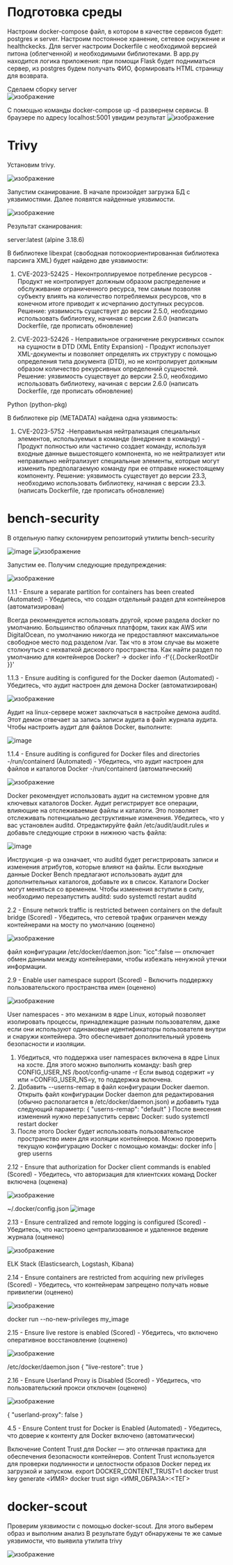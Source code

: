 # Подготовка среды

Настроим docker-compose файл, в котором в качестве сервисов будет: postgres и server. Настроим постоянное хранение, сетевое окружение и healthckecks. Для server настроим Dockerfile с необходимой версией питона (облегченной) и необходимыми библиотеками. В app.py находится логика приложения: при помощи Flask будет подниматься сервер, из postgres будем получать ФИО, формировать HTML страницу для возврата.

Сделаем сборку server  
   ![изображение](https://github.com/Murken-0/docker-vulnerabilities/assets/71382530/afd0e2d6-4036-46d3-a882-cfc2e132f39b)
   
С помощью команды docker-compose up -d развернем сервисы. В браузере по адресу localhost:5001 увидим результат
   ![изображение](https://github.com/Murken-0/docker-vulnerabilities/assets/71382530/2d07d648-0d35-474c-9c70-4fbc617e37c5)
   
# Trivy

Установим trivy.

![изображение](https://github.com/Murken-0/docker-vulnerabilities/assets/71382530/98dc1669-b475-44de-823b-af8c0b7579a0)

Запустим сканирование. В начале произойдет загрузка БД с уязвимостями. Далее появятся найденные уязвимости.

![изображение](https://github.com/Murken-0/docker-vulnerabilities/assets/71382530/58d6c87b-a8c9-4282-a4e1-2c5cc0b95458)

Результат сканирования:

server:latest (alpine 3.18.6)
  
В библиотеке libexpat (свободная потокоориентированная библиотека парсинга XML) будет найдено две уязвимости:

1. CVE-2023-52425 - Неконтроллируемое потребление ресурсов - Продукт не контролирует должным образом распределение и обслуживание ограниченного ресурса, тем самым позволяя субъекту влиять на количество потребляемых ресурсов, что в конечном итоге приводит к исчерпанию доступных ресурсов.
Решение: уязвимость существует до версии 2.5.0, необходимо использовать библиотеку, начиная с версии 2.6.0 (написать Dockerfile, где прописать обновление)

2. CVE-2023-52426 - Неправильное ограничение рекурсивных ссылок на сущности в DTD (XML Entity Expansion) - Продукт использует XML-документы и позволяет определять их структуру с помощью определения типа документа (DTD), но не контролирует должным образом количество рекурсивных определений сущностей.
Решение: уязвимость существует до версии 2.5.0, необходимо использовать библиотеку, начиная с версии 2.6.0 (написать Dockerfile, где прописать обновление)

Python (python-pkg)
  
В библиотеке pip (METADATA) найдена одна уязвимость:

1. CVE-2023-5752 -Неправильная нейтрализация специальных элементов, используемых в команде (внедрение в команду) - Продукт полностью или частично создает команду, используя входные данные вышестоящего компонента, но не нейтрализует или неправильно нейтрализует специальные элементы, которые могут изменить предполагаемую команду при ее отправке нижестоящему компоненту.
Решение: уязвимость существует до версии 23.3, необходимо использовать библиотеку, начиная с версии 23.3. (написать Dockerfile, где прописать обновление)

# bench-security

В отдельную папку склонируем репозиторий утилиты bench-security

![image](https://github.com/egorvozhzhov/docker-test/assets/71019753/682157ac-daa3-4ec0-a867-dd4e37762d75)
![изображение](https://github.com/Murken-0/docker-vulnerabilities/assets/71382530/aba5138a-3154-4253-bdcc-3d00e82e8cdf)

Запустим ее.
Получим следующие предупреждения:

![изображение](https://github.com/Murken-0/docker-vulnerabilities/assets/71382530/fdb90d71-5788-4639-b4df-cf14db250819)

1.1.1 - Ensure a separate partition for containers has been created (Automated) - Убедитесь, что создан отдельный раздел для контейнеров (автоматизирован)

Всегда рекомендуется использовать другой, кроме раздела docker по умолчанию. Большинство облачных платформ, таких как AWS или DigitalOcean, по умолчанию никогда не предоставляют максимальное свободное место под разделом /var.       Так что в этом случае вы можете столкнуться с нехваткой дискового пространства. 
Как найти раздел по умолчанию для контейнеров Docker? -> docker info -f'{{.DockerRootDir }}'

1.1.3 - Ensure auditing is configured for the Docker daemon (Automated) - Убедитесь, что аудит настроен для демона Docker (автоматизирован)

![изображение](https://github.com/Murken-0/docker-vulnerabilities/assets/71382530/d1fdbe81-42e1-4cc2-a1e0-4cfa4df0add1)

Аудит на linux-сервере может заключаться в настройке демона auditd. Этот демон отвечает за запись записи аудита в файл журнала аудита. Чтобы настроить аудит для файлов Docker, выполните:

![image](https://github.com/egorvozhzhov/docker-test/assets/71019753/ba844651-decd-414e-888f-1aaeb08c16de)

1.1.4 - Ensure auditing is configured for Docker files and directories -/run/containerd (Automated) - Убедитесь, что аудит настроен для файлов и каталогов Docker -/run/containerd (автоматический)

![изображение](https://github.com/Murken-0/docker-vulnerabilities/assets/71382530/7800a044-9da6-4688-a1ed-a9fb3ab7217a)

Docker рекомендует использовать аудит на системном уровне для ключевых каталогов Docker. Аудит регистрирует все операции, влияющие на отслеживаемые файлы и каталоги. Это позволяет отслеживать потенциально деструктивные изменения. Убедитесь, что у вас установлен auditd. Отредактируйте файл /etc/audit/audit.rules и добавьте следующие строки в нижнюю часть файла:

![image](https://github.com/egorvozhzhov/docker-test/assets/71019753/f9826506-1701-4899-987a-f927fcd8d700)

Инструкция -p wa означает, что auditd будет регистрировать записи и изменения атрибутов, которые влияют на файлы. Если выходные данные Docker Bench предлагают использовать аудит для дополнительных каталогов, добавьте их в список. Каталоги Docker могут меняться со временем.
Чтобы изменения вступили в силу, необходимо перезапустить auditd:
sudo systemctl restart auditd

2.2 - Ensure network traffic is restricted between containers on the default bridge (Scored) - Убедитесь, что сетевой трафик ограничен между контейнерами на мосту по умолчанию (оценено)

![изображение](https://github.com/Murken-0/docker-vulnerabilities/assets/71382530/678595bd-a8cb-44d6-abe5-75d24dd85983)

файл конфигурации /etc/docker/daemon.json:
"icc":false — отключает обмен данными между контейнерами, чтобы избежать ненужной утечки информации.

2.9 - Enable user namespace support (Scored) - Включить поддержку пользовательского пространства имен (оценено)

![изображение](https://github.com/Murken-0/docker-vulnerabilities/assets/71382530/f1cb4b3b-fc79-4b0d-8922-3f2a2bece604)

User namespaces - это механизм в ядре Linux, который позволяет изолировать процессы, принадлежащие разным пользователям, даже если они используют одинаковые идентификаторы пользователя внутри и снаружи контейнера. Это обеспечивает дополнительный уровень безопасности и изоляции.
1. Убедиться, что поддержка user namespaces включена в ядре Linux на хосте. Для этого можно выполнить команду:
bash grep CONFIG_USER_NS /boot/config-uname -r
Если вывод содержит =y или =CONFIG_USER_NS=y, то поддержка включена.
2. Добавить --userns-remap в файл конфигурации Docker daemon.
Открыть файл конфигурации Docker daemon для редактирования (обычно располагается в /etc/docker/daemon.json) и добавить туда следующий параметр:
{
  "userns-remap": "default"
}
После внесения изменений нужно перезапустить сервис Docker:
sudo systemctl restart docker
3. После этого Docker будет использовать пользовательское пространство имен для изоляции контейнеров. Можно проверить текущую конфигурацию Docker с помощью команды:
docker info | grep userns

2.12 - Ensure that authorization for Docker client commands is enabled (Scored) - Убедитесь, что авторизация для клиентских команд Docker включена (оценена)

![изображение](https://github.com/Murken-0/docker-vulnerabilities/assets/71382530/6361f391-bb9d-4014-a9d5-0644931ed389)

 ~/.docker/config.json
  ![image](https://github.com/egorvozhzhov/docker-test/assets/71019753/b1889651-e37f-4268-9f12-037fc801dec0)

2.13 - Ensure centralized and remote logging is configured (Scored) - Убедитесь, что настроено централизованное и удаленное ведение журнала (оценено)

![изображение](https://github.com/Murken-0/docker-vulnerabilities/assets/71382530/6e4ce673-d163-433f-9e58-75eb5db4fb0e)

ELK Stack (Elasticsearch, Logstash, Kibana)

2.14 - Ensure containers are restricted from acquiring new privileges (Scored) - Убедитесь, что контейнерам запрещено получать новые привилегии (оценено)

![изображение](https://github.com/Murken-0/docker-vulnerabilities/assets/71382530/a1c18c38-474d-44d8-8d20-6c27183a2f52)

docker run --no-new-privileges my_image

2.15 - Ensure live restore is enabled (Scored) - Убедитесь, что включено оперативное восстановление (оценено)

![изображение](https://github.com/Murken-0/docker-vulnerabilities/assets/71382530/e86c8dd2-af82-4127-924a-839e28c001e2)

/etc/docker/daemon.json
{
  "live-restore": true
}

2.16 - Ensure Userland Proxy is Disabled (Scored) - Убедитесь, что пользовательский прокси отключен (оценено)

![изображение](https://github.com/Murken-0/docker-vulnerabilities/assets/71382530/670a7d24-ac0c-4839-8779-6d4eb9e411ff)

{
 "userland-proxy": false
}

4.5 - Ensure Content trust for Docker is Enabled (Automated) - Убедитесь, что доверие к контенту для Docker включено (автоматически)

Включение Content Trust для Docker — это отличная практика для обеспечения безопасности контейнеров. Content Trust используется для проверки подлинности и целостности образов Docker перед их загрузкой и запуском.
export DOCKER_CONTENT_TRUST=1
docker trust key generate <ИМЯ>
docker trust sign <ИМЯ_ОБРАЗА>:<ТЕГ>

# docker-scout
Проверим уязвимости с помощью docker-scout. Для этого выберем образ и выполним анализ
В результате будут обнаружены те же самые уязвимости, что выявила утилита trivy

![изображение](https://github.com/Murken-0/docker-vulnerabilities/assets/71382530/377d99fa-6266-4c6b-b21e-f885d8f8d67a)
